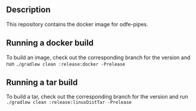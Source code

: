 ## Description

This repository contains the docker image for odfe-pipes.

## Running a docker build

To build an image, check out the corresponding branch for the version and run `./gradlew clean :release:docker -Prelease`

## Running a tar build

To build a tar, check out the corresponding branch for the version and run `./gradlew clean :release:linuxDistTar -Prelease`

